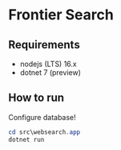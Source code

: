 # Frontier Search

## Requirements

- nodejs (LTS) 16.x
- dotnet 7 (preview)

## How to run

Configure database!

```powershell
cd src\websearch.app
dotnet run
```
